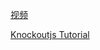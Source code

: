 [视频](https://channel9.msdn.com/Events/MIX/MIX11/FRM08)

[Knockoutjs Tutorial](http://learn.knockoutjs.com/)
